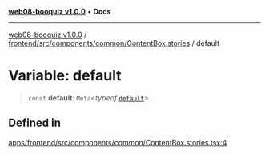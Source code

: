 [**web08-booquiz v1.0.0**](../../../../../../README.md) • **Docs**

***

[web08-booquiz v1.0.0](../../../../../../modules.md) / [frontend/src/components/common/ContentBox.stories](../README.md) / default

# Variable: default

> `const` **default**: `Meta`\<*typeof* [`default`](../../ContentBox/functions/default.md)\>

## Defined in

[apps/frontend/src/components/common/ContentBox.stories.tsx:4](https://github.com/boostcampwm-2024/web08-BooQuiz/blob/7e828c98e22bdcb5cd4d46c7c476fd54ffa246ae/apps/frontend/src/components/common/ContentBox.stories.tsx#L4)

